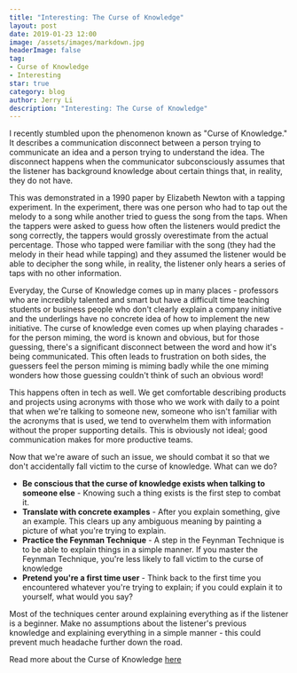```yaml
---
title: "Interesting: The Curse of Knowledge"
layout: post
date: 2019-01-23 12:00
image: /assets/images/markdown.jpg
headerImage: false
tag:
- Curse of Knowledge
- Interesting
star: true
category: blog
author: Jerry Li
description: "Interesting: The Curse of Knowledge" 
---
```


I recently stumbled upon the phenomenon known as "Curse of Knowledge." It describes a communication disconnect between a person trying to communicate an idea and a person trying to understand the idea. 
The disconnect happens when the communicator subconsciously assumes that the listener has background knowledge about certain things that, in reality, they do not have. 

This was demonstrated in a 1990 paper by Elizabeth Newton with a tapping experiment. In the experiment, there was one person who had to tap out the melody to a song while another tried to guess the song from the taps.
When the tappers were asked to guess how often the listeners would predict the song correctly, the tappers would grossly overestimate from the actual percentage. 
Those who tapped were familiar with the song (they had the melody in their head while tapping) and they assumed the listener would be able to decipher the song while, in reality, the listener only hears a series of taps with no other information.

Everyday, the Curse of Knowledge comes up in many places - professors who are incredibly talented and smart but have a difficult time teaching students or business people who don't clearly explain a company initiative and the underlings
have no concrete idea of how to implement the new initiative. The curse of knowledge even comes up when playing charades - for the person miming, the word is known and obvious, but for those guessing, there's a significant disconnect between the word and how it's being communicated. 
This often leads to frustration on both sides, the guessers feel the person miming is miming badly while the one miming wonders how those guessing couldn't think of such an obvious word! 

This happens often in tech as well. We get comfortable describing products and projects using acronyms with those who we work with daily to a point that when we're talking to someone new, someone who isn't familiar with the acronyms that is used, we tend to overwhelm them with information without the proper supporting details. This is obviously not ideal; good communication makes for more productive teams. 

Now that we're aware of such an issue, we should combat it so that we don't accidentally fall victim to the curse of knowledge. What can we do? 
* **Be conscious that the curse of knowledge exists when talking to someone else** - Knowing such a thing exists is the first step to combat it.
* **Translate with concrete examples** - After you explain something, give an example. This clears up any ambiguous meaning by painting a picture of what you're trying to explain.
* **Practice the Feynman Technique** - A step in the Feynman Technique is to be able to explain things in a simple manner. If you master the Feynman Technique, you're less likely to fall victim to the curse of knowledge
* **Pretend you're a first time user** - Think back to the first time you encountered whatever you're trying to explain; if you could explain it to yourself, what would you say?

Most of the techniques center around explaining everything as if the listener is a beginner. Make no assumptions about the listener's previous knowledge and explaining everything in a simple manner - this could prevent much headache further down the road.


Read more about the Curse of Knowledge [here](https://en.wikipedia.org/wiki/Curse_of_knowledge)
